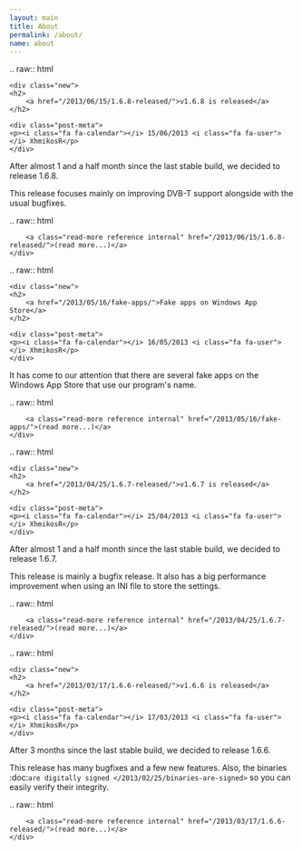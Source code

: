 ```yaml
---
layout: main
title: About
permalink: /about/
name: about
---
```


.. raw:: html

    <div class="new">
    <h2>
        <a href="/2013/06/15/1.6.8-released/">v1.6.8 is released</a>
    </h2>

    <div class="post-meta">
    <p><i class="fa fa-calendar"></i> 15/06/2013 <i class="fa fa-user"></i> XhmikosR</p>
    </div>

After almost 1 and a half month since the last stable build, we decided to release 1.6.8.

This release focuses mainly on improving DVB-T support alongside with the usual bugfixes.

.. raw:: html

        <a class="read-more reference internal" href="/2013/06/15/1.6.8-released/">(read more...)</a>
    </div>
.. raw:: html

    <div class="new">
    <h2>
        <a href="/2013/05/16/fake-apps/">Fake apps on Windows App Store</a>
    </h2>

    <div class="post-meta">
    <p><i class="fa fa-calendar"></i> 16/05/2013 <i class="fa fa-user"></i> XhmikosR</p>
    </div>

It has come to our attention that there are several fake apps on the Windows App Store
that use our program's name.

.. raw:: html

        <a class="read-more reference internal" href="/2013/05/16/fake-apps/">(read more...)</a>
    </div>
.. raw:: html

    <div class="new">
    <h2>
        <a href="/2013/04/25/1.6.7-released/">v1.6.7 is released</a>
    </h2>

    <div class="post-meta">
    <p><i class="fa fa-calendar"></i> 25/04/2013 <i class="fa fa-user"></i> XhmikosR</p>
    </div>

After almost 1 and a half month since the last stable build, we decided to release 1.6.7.

This release is mainly a bugfix release. It also has a big performance improvement
when using an INI file to store the settings.

.. raw:: html

        <a class="read-more reference internal" href="/2013/04/25/1.6.7-released/">(read more...)</a>
    </div>
.. raw:: html

    <div class="new">
    <h2>
        <a href="/2013/03/17/1.6.6-released/">v1.6.6 is released</a>
    </h2>

    <div class="post-meta">
    <p><i class="fa fa-calendar"></i> 17/03/2013 <i class="fa fa-user"></i> XhmikosR</p>
    </div>

After 3 months since the last stable build, we decided to release 1.6.6.

This release has many bugfixes and a few new features. Also, the binaries :doc:`are digitally signed </2013/02/25/binaries-are-signed>`
so you can easily verify their integrity.

.. raw:: html

        <a class="read-more reference internal" href="/2013/03/17/1.6.6-released/">(read more...)</a>
    </div>